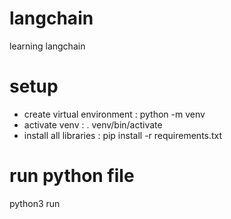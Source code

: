 # langchain
learning langchain

# setup
- create virtual environment : python -m venv <venv folder name>
- activate venv : . venv/bin/activate
- install all libraries : pip install -r requirements.txt

# run python file 
python3 run <file name>
